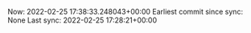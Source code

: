 Now: 2022-02-25 17:38:33.248043+00:00 Earliest commit since sync: None Last sync: 2022-02-25 17:28:21+00:00
